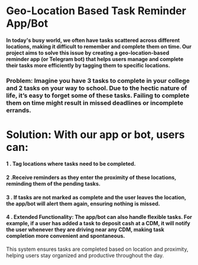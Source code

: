# Geo-Location Based Task Reminder App/Bot

#### In today's busy world, we often have tasks scattered across different locations, making it difficult to remember and complete them on time. Our project aims to solve this issue by creating a geo-location-based reminder app (or Telegram bot) that helps users manage and complete their tasks more efficiently by tagging them to specific locations.

### Problem: Imagine you have 3 tasks to complete in your college and 2 tasks on your way to school. Due to the hectic nature of life, it’s easy to forget some of these tasks. Failing to complete them on time might result in missed deadlines or incomplete errands.

# Solution: With our app or bot, users can:

#### 1 . Tag locations where tasks need to be completed.

#### 2 .Receive reminders as they enter the proximity of these locations, reminding them of the pending tasks.

#### 3 . If tasks are not marked as complete and the user leaves the location, the app/bot will alert them again, ensuring nothing is missed.

#### 4 . Extended Functionality: The app/bot can also handle flexible tasks. For example, if a user has added a task to deposit cash at a CDM, it will notify the user whenever they are driving near any CDM, making task completion more convenient and spontaneous.


This system ensures tasks are completed based on location and proximity, helping users stay organized and productive throughout the day.
